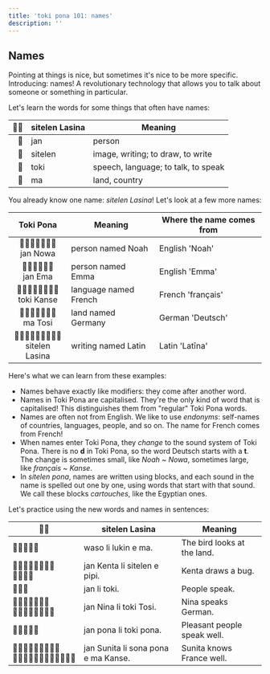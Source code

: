 ```yaml
---
title: 'toki pona 101: names'
description: ''
---
```


## Names

Pointing at things is nice, but sometimes it's nice to be more specific. Introducing: names! A revolutionary technology that allows you to talk about someone or something in particular.

Let's learn the words for some things that often have names:

| 󱥠󱥔 | sitelen Lasina | Meaning                             |
|-------------:|----------------|-------------------------------------|
| 󱤑            | jan            | person                              |
| 󱥠            | sitelen        | image, writing; to draw, to write   |
| 󱥬            | toki           | speech, language; to talk, to speak |
| 󱤰            | ma             | land, country                       |

You already know one name: *sitelen Lasina*! Let's look at a few more names:

| Toki Pona | Meaning               | Where the name comes from |
|:------------:|----------------|-----------------------|
| 󱤑󱦐󱥁󱥆󱥴󱤂󱦑<br>jan Nowa       | person named Noah     | English 'Noah'            |
| 󱤑󱦐󱤉󱤴󱤂󱦑<br>jan Ema        | person named Emma     | English 'Emma'            |
| 󱥬󱦐󱤗󱤂󱥁󱥞󱤉󱦑<br>toki Kanse     | language named French | French 'français'         |
| 󱤰󱦐󱥬󱥆󱥞󱤏󱦑<br>ma Tosi        | land named Germany    | German 'Deutsch'          |
| 󱥠󱦐󱤧󱤂󱥞󱤍󱥁󱤂󱦑<br>sitelen Lasina | writing named Latin   | Latin 'Latīna'            |

Here's what we can learn from these examples:

* Names behave exactly like modifiers: they come after another word.
* Names in Toki Pona are capitalised. They're the only kind of word that is capitalised! This distinguishes them from "regular" Toki Pona words.
* Names are often not from English. We like to use *endonyms*: self-names of countries, languages, people, and so on. The name for French comes from French!
* When names enter Toki Pona, they *change* to the sound system of Toki Pona. There is no **d** in Toki Pona, so the word Deutsch starts with a **t**. The change is sometimes small, like *Noah* ~ *Nowa*, sometimes large, like *français* ~ *Kanse*.
* In *sitelen pona*, names are written using blocks, and each sound in the name is spelled out one by one, using words that start with that sound. We call these blocks *cartouches*, like the Egyptian ones.

Let's practice using the new words and names in sentences:

| 󱥠󱥔                    | sitelen Lasina                      | Meaning                     |
|-----------------------|-------------------------------------|-----------------------------|
| 󱥴󱤧󱤮󱤉󱤰                 | waso li lukin e ma.                 | The bird looks at the land. |
| 󱤑󱦐󱤗󱤉󱥁󱥬󱤂󱦑<br>󱤧󱥠󱤉󱥑          | jan Kenta li sitelen e pipi.        | Kenta draws a bug.          |
| 󱤑󱤧󱥬                   | jan li toki.                        | People speak.               |
| 󱤑󱦐󱥁󱤍󱥁󱤂󱦑<br>󱤧󱥬󱦐󱥬󱥆󱥞󱤏󱦑       | jan Nina li toki Tosi.              | Nina speaks German.         |
| 󱤑󱥔󱤧󱥬󱥔                 | jan pona li toki pona.              | Pleasant people speak well. |
| 󱤑󱦐󱥞󱥱󱥁󱤍󱥬󱤂󱦑<br>󱤧󱥡󱥔󱤉󱤰󱦐󱤗󱤂󱥁󱥞󱤉󱦑 | jan Sunita li sona pona e ma Kanse. | Sunita knows France well.   |
